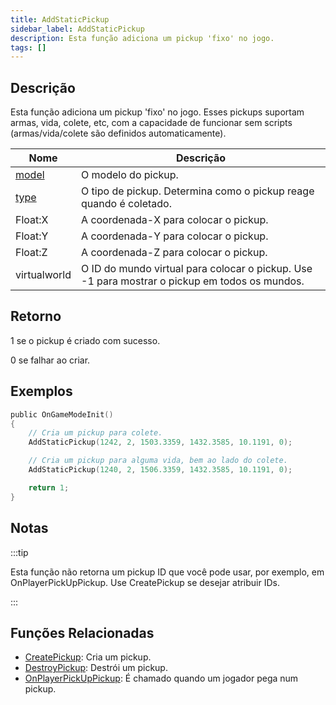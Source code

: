 ```yaml
---
title: AddStaticPickup
sidebar_label: AddStaticPickup
description: Esta função adiciona um pickup 'fixo' no jogo.
tags: []
---
```


## Descrição

Esta função adiciona um pickup 'fixo' no jogo. Esses pickups suportam armas, vida, colete, etc, com a capacidade de funcionar sem scripts (armas/vida/colete são definidos automaticamente).

| Nome                             | Descrição                                                                                     |
| -------------------------------- | --------------------------------------------------------------------------------------------- |
| [model](../resources/pickupids)  | O modelo do pickup.                                                                           |
| [type](../resources/pickuptypes) | O tipo de pickup. Determina como o pickup reage quando é coletado.                            |
| Float:X                          | A coordenada-X para colocar o pickup.                                                         |
| Float:Y                          | A coordenada-Y para colocar o pickup.                                                         |
| Float:Z                          | A coordenada-Z para colocar o pickup.                                                         |
| virtualworld                     | O ID do mundo virtual para colocar o pickup. Use -1 para mostrar o pickup em todos os mundos. |

## Retorno

1 se o pickup é criado com sucesso.

0 se falhar ao criar.

## Exemplos

```c
public OnGameModeInit()
{
    // Cria um pickup para colete.
    AddStaticPickup(1242, 2, 1503.3359, 1432.3585, 10.1191, 0);

    // Cria um pickup para alguma vida, bem ao lado do colete.
    AddStaticPickup(1240, 2, 1506.3359, 1432.3585, 10.1191, 0);

    return 1;
}
```

## Notas

:::tip

Esta função não retorna um pickup ID que você pode usar, por exemplo, em OnPlayerPickUpPickup. Use CreatePickup se desejar atribuir IDs.

:::

## Funções Relacionadas

- [CreatePickup](CreatePickup): Cria um pickup.
- [DestroyPickup](DestroyPickup): Destrói um pickup.
- [OnPlayerPickUpPickup](../callbacks/OnPlayerPickUpPickup): É chamado quando um jogador pega num pickup.
